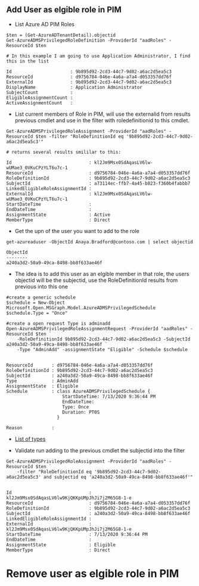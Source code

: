## Add User as elgible role in PIM
* List Azure AD PIM Roles
```
$ten = (Get-AzureADTenantDetail).objectid
Get-AzureADMSPrivilegedRoleDefinition -ProviderId "aadRoles" -ResourceId $ten

# In this example I am going to use Application Administrator, I find this in the list

Id                      : 9b895d92-2cd3-44c7-9d02-a6ac2d5ea5c3
ResourceId              : d9756784-046e-4a6a-a7a4-d053357dd76f
ExternalId              : 9b895d92-2cd3-44c7-9d02-a6ac2d5ea5c3
DisplayName             : Application Administrator
SubjectCount            : 
EligibleAssignmentCount : 
ActiveAssignmentCount   : 
```

* List current members of Role in PIM, will use the externalid from results previous cmdlet and use in the filter with roledefinitionid to this cmdlet.
```
Get-AzureADMSPrivilegedRoleAssignment -ProviderId "aadRoles" -ResourceId $ten -filter "RoleDefinitionId eq '9b895d92-2cd3-44c7-9d02-a6ac2d5ea5c3'"

# returns several results smililar to this:

Id                             : kl2Jm9Msx0SdAqasLV6lw-wUMae3_0VKuCPzYLT6u7c-1
ResourceId                     : d9756784-046e-4a6a-a7a4-d053357dd76f
RoleDefinitionId               : 9b895d92-2cd3-44c7-9d02-a6ac2d5ea5c3
SubjectId                      : a73114ec-ffb7-4a45-b823-f360b4fabbb7
LinkedEligibleRoleAssignmentId : 
ExternalId                     : kl2Jm9Msx0SdAqasLV6lw-wUMae3_0VKuCPzYLT6u7c-1
StartDateTime                  : 
EndDateTime                    : 
AssignmentState                : Active
MemberType                     : Direct
```
* Get the upn of the user you want to add to the role
```
get-azureaduser -ObjectId Anaya.Bradford@contoso.com | select objectid

ObjectId                            
--------                            
a240a3d2-50a9-49ca-8498-bb8f633ae46f

```
* The idea is to add this user as an elgible member in that role, the users objectid will be the subjectid, use the RoleDefinitionId results from previous into this one
```
#create a generic schedule
$schedule = New-Object Microsoft.Open.MSGraph.Model.AzureADMSPrivilegedSchedule
$schedule.Type = "Once"

#create a open request Type is adminadd
Open-AzureADMSPrivilegedRoleAssignmentRequest -ProviderId "aadRoles" -ResourceId $ten `
    -RoleDefinitionId 9b895d92-2cd3-44c7-9d02-a6ac2d5ea5c3 -SubjectId a240a3d2-50a9-49ca-8498-bb8f633ae46f `
    -Type "AdminAdd" -assignmentState "Eligible" -Schedule $schedule
    

ResourceId       : d9756784-046e-4a6a-a7a4-d053357dd76f
RoleDefinitionId : 9b895d92-2cd3-44c7-9d02-a6ac2d5ea5c3
SubjectId        : a240a3d2-50a9-49ca-8498-bb8f633ae46f
Type             : AdminAdd
AssignmentState  : Eligible
Schedule         : class AzureADMSPrivilegedSchedule {
                     StartDateTime: 7/13/2020 9:36:44 PM
                     EndDateTime: 
                     Type: Once
                     Duration: PT0S
                   }
                   
Reason           :
```
* [List of types](https://docs.microsoft.com/en-us/graph/api/governanceroleassignmentrequest-post?view=graph-rest-beta&tabs=http)

* Validate run adding to the previous cmdlet the subjectid into the filter
```
Get-AzureADMSPrivilegedRoleAssignment -ProviderId "aadRoles" -ResourceId $ten `
    -filter "RoleDefinitionId eq '9b895d92-2cd3-44c7-9d02-a6ac2d5ea5c3' and subjectid eq 'a240a3d2-50a9-49ca-8498-bb8f633ae46f'"
    
    
Id                             : kl2Jm9Msx0SdAqasLV6lw9KjQKKpUMpJhJi7j2M65G8-1-e
ResourceId                     : d9756784-046e-4a6a-a7a4-d053357dd76f
RoleDefinitionId               : 9b895d92-2cd3-44c7-9d02-a6ac2d5ea5c3
SubjectId                      : a240a3d2-50a9-49ca-8498-bb8f633ae46f
LinkedEligibleRoleAssignmentId : 
ExternalId                     : kl2Jm9Msx0SdAqasLV6lw9KjQKKpUMpJhJi7j2M65G8-1-e
StartDateTime                  : 7/13/2020 9:36:44 PM
EndDateTime                    : 
AssignmentState                : Eligible
MemberType                     : Direct
```
# Remove user as elgible role in PIM

